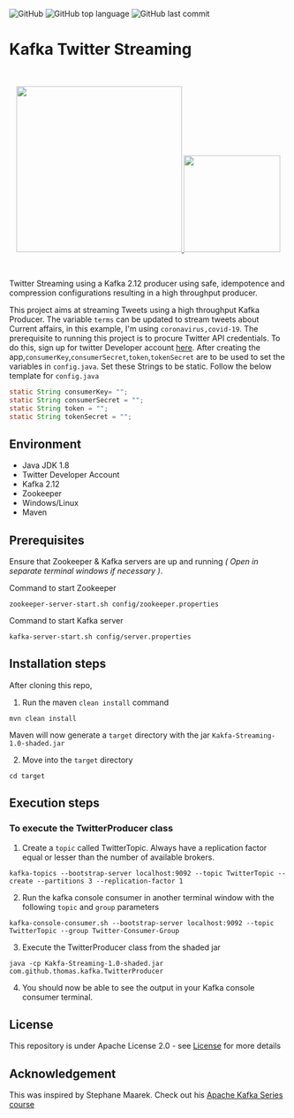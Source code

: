 ![GitHub](https://img.shields.io/github/license/Thomas-George-T/Kafka-Twitter-Streaming?style=plastic)
![GitHub top language](https://img.shields.io/github/languages/top/Thomas-George-T/Kafka-Twitter-Streaming?style=plastic)
![GitHub last commit](https://img.shields.io/github/last-commit/Thomas-George-T/Kafka-Twitter-Streaming?style=plastic)

# Kafka Twitter Streaming
<br>
<p align="center">
	<a href="#">
		<img src="https://cdn.svgporn.com/logos/kafka.svg" width="300" />
    <img src="https://cdn.svgporn.com/logos/twitter.svg" width="175" /> 
	</a>
</p>
<br>

Twitter Streaming using a Kafka 2.12 producer using safe, idempotence and compression configurations resulting in a high throughput producer.

This project aims at streaming Tweets using a high throughput Kafka Producer. The variable `terms` can be updated to stream tweets about Current affairs, in this example, I'm using `coronavirus,covid-19`. The prerequisite to running this project is to procure Twitter API credentials. To do this, sign up for twitter Developer account [here](https://developer.twitter.com/en/apply-for-access). After creating the app,`consumerKey`,`consumerSecret`,`token`,`tokenSecret` are to be used to set the variables in `config.java`. Set these Strings to be static. Follow the below template for `config.java`

```java
static String consumerKey= "";
static String consumerSecret = "";
static String token = "";
static String tokenSecret = "";
```

## Environment
- Java JDK 1.8
- Twitter Developer Account
- Kafka 2.12
- Zookeeper
- Windows/Linux
- Maven

## Prerequisites 

Ensure that Zookeeper & Kafka servers are up and running *( Open in separate terminal windows if necessary )*.

Command to start Zookeeper

```
zookeeper-server-start.sh config/zookeeper.properties
```

Command to start Kafka server

```
kafka-server-start.sh config/server.properties
```

## Installation steps

After cloning this repo,

1. Run the maven `clean install` command

```
mvn clean install
```

Maven will now generate a `target` directory with the jar `Kakfa-Streaming-1.0-shaded.jar`

2. Move into the `target` directory

```
cd target
```

## Execution steps

### To execute the TwitterProducer class

1. Create a `topic` called TwitterTopic. Always have a replication factor equal or lesser than the number of available brokers.

```
kafka-topics --bootstrap-server localhost:9092 --topic TwitterTopic --create --partitions 3 --replication-factor 1
```

2. Run the kafka console consumer in another terminal window with the following `topic` and `group` parameters

```
kafka-console-consumer.sh --bootstrap-server localhost:9092 --topic TwitterTopic --group Twitter-Consumer-Group
```

3. Execute the TwitterProducer class from the shaded jar

```
java -cp Kakfa-Streaming-1.0-shaded.jar com.github.thomas.kafka.TwitterProducer
```

4. You should now be able to see the output in your Kafka console consumer terminal.

## License

This repository is under Apache License 2.0 - see [License](LICENSE.md) for more details

## Acknowledgement

This was inspired by Stephane Maarek. Check out his [Apache Kafka Series course](https://www.udemy.com/course/apache-kafka/) 
